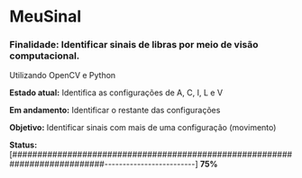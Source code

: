 # MeuSinal
### Finalidade: Identificar sinais de libras por meio de visão computacional.

Utilizando OpenCV e Python

**Estado atual:** Identifica as configurações de A, C, I, L e V

**Em andamento:** Identificar o restante das configurações

**Objetivo:** Identificar sinais com mais de uma configuração (movimento)

**Status:** [###########################################################################-------------------------] **75%**
